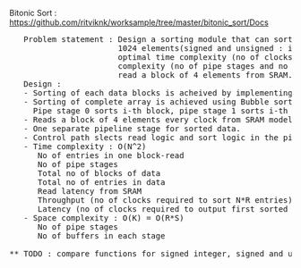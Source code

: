 Bitonic Sort : https://github.com/ritviknk/worksample/tree/master/bitonic_sort/Docs
<pre>
   Problem statement : Design a sorting module that can sort in ascending order large arrays of up to 
                       1024 elements(signed and unsigned : integers, fixedpoint, floting point), with 
                       optimal time complexity (no of clocks for latency and throughput) and space 
                       complexity (no of pipe stages and no of buffers for storage). Design module should 
                       read a block of 4 elements from SRAM.
   Design : 
   - Sorting of each data blocks is acheived by implementing Bitonic sort in each pipe stage.
   - Sorting of complete array is achieved using Bubble sort algorithm in pipelined fashion.
     Pipe stage 0 sorts i-th block, pipe stage 1 sorts i-th and (i-1)-the block to achieve sorting 8 elements.
   - Reads a block of 4 elements every clock from SRAM model.
   - One separate pipeline stage for sorted data.
   - Control path slects read logic and sort logic in the pipeline data path.
   - Time complexity : O(N^2)
      No of entries in one block-read                                = R (fixed to 4 in design)
      No of pipe stages                                              = S (fixed to 3 in design)
      Total no of blocks of data                                     = N (variable input)
      Total no of entries in data                                    = R*N (variable input)
      Read latency from SRAM                                         = 1
      Throughput (no of clocks required to sort N*R entries)         = N*(N-1)
      Latency (no of clocks required to output first sorted block)   = N*(N-2) + S + 1
   - Space complexity : O(K) = O(R*S)
      No of pipe stages                                              = S (fixed to 3 in design)
      No of buffers in each stage                                    = R (fixed to 4 in design)
      
** TODO : compare functions for signed integer, signed and unsigned fixed point, floting point numbers **
</pre>   
